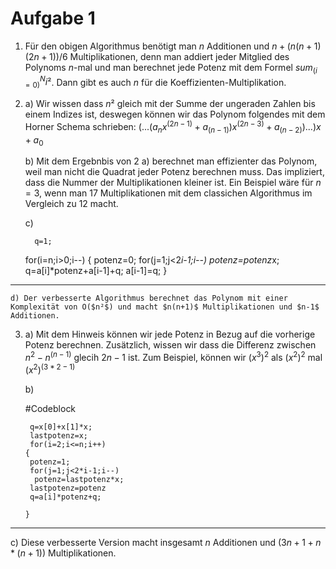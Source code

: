 # Aufgabe 1
 
1. Für den obigen Algorithmus benötigt man $n$ Additionen und $n+(n(n+1)(2n+1))/6$ Multiplikationen, denn man addiert jeder Mitglied des Polynoms $n$-mal und man berechnet jede Potenz mit dem Formel $sum_(i=0)^N i²$. Dann gibt es auch $n$ für die Koeffizienten-Multiplikation.

2. a) Wir wissen dass $n²$ gleich mit der Summe der ungeraden Zahlen bis einem Indizes ist, deswegen können wir das Polynom folgendes mit dem Horner Schema  schrieben: 
  $(...(a_nx^(2n-1)+a_(n-1))x^(2n-3)+a_(n-2))...)x+a_0$ 
   
   b) Mit dem Ergebnbis von 2 a) berechnet man effizienter das Polynom, weil man nicht die Quadrat jeder Potenz berechnen muss. Das impliziert, dass die Nummer der Multiplikationen kleiner ist. Ein Beispiel wäre für $n=3$, wenn man $17$ Multiplikationen mit dem classichen Algorithmus im Vergleich zu $12$ macht.
   
   c) 
   
    
     
         q=1;
     for(i=n;i>0;i--)
      {
       potenz=0;
         for(j=1;j<2*i-1;i--)
          potenz=potenz*x;
        q=a[i]*potenz+a[i-1]+q;
       a[i-1]=q;
       }
    
 -----   
    
    
	d) Der verbesserte Algorithmus berechnet das Polynom mit einer Komplexität von O($n²$) und macht $n(n+1)$ Multiplikationen und $n-1$ Additionen.
    
    
3. a) Mit dem Hinweis  können wir jede Potenz in Bezug auf die vorherige Potenz berechnen. Zusätzlich, wissen wir dass die Differenz zwischen $n^2-n^(n-1)$ glecih $2n-1$ ist.
Zum Beispiel, können wir $(x^3)^2$ als $(x^2)^2$ mal $(x^2)^(3*2-1)$
   
   b)
   
     #Codeblock 
     
     
        q=x[0]+x[1]*x;
        lastpotenz=x;
        for(i=2;i<=n;i++)
       {
        potenz=1;
        for(j=1;j<2*i-1;i--)
         potenz=lastpotenz*x;
        lastpotenz=potenz 
        q=a[i]*potenz+q;
       
       } 
   
  ----
   c) Diese verbesserte Version macht insgesamt $n$ Additionen und $(3n+1+n*(n+1))$ Multiplikationen.
